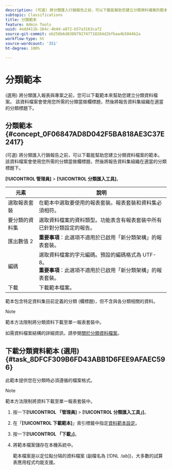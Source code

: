 ```yaml
---
description: (可選) 將分類匯入行銷報告之前，可以下載能幫助您建立分類資料檔案的範本。該資料檔案會使用您所需的分類當做欄標題，然後將報告資料集組織在適當的分類標題下。
subtopic: Classifications
title: 分類範本
feature: Admin Tools
uuid: 4edd411b-164c-4b4d-a872-b57a3163ca72
source-git-commit: eb256b6d8308792747710284d2bfbaa4b5044b2a
workflow-type: ht
source-wordcount: '351'
ht-degree: 100%

---
```



# 分類範本

(選用) 將分類匯入報表與專案之前，您可以下載範本來幫助您建立分類資料檔案。 該資料檔案會使用您所需的分類當做欄標題，然後將報告資料集組織在適當的分類標題下。

## 分類範本 {#concept_0F06847AD8D042F5BA818AE3C37E2417}

(可選) 將分類匯入行銷報告之前，可以下載能幫助您建立分類資料檔案的範本。該資料檔案會使用您所需的分類當做欄標題，然後將報告資料集組織在適當的分類標題下。

**[!UICONTROL 管理員]** > **[!UICONTROL 分類匯入工具]**。

| 元素 | 說明 |
| --- | ---|
| 選取報表套裝 | 在範本中選取要使用的報表套裝。報表套裝和資料集必須相符。 |
| 要分類的資料集 | 選取資料檔案的資料類型。功能表含有報表套裝中所有已針對分類設定的報告。 |
| 匯出數值 2 | **重要事項**：此選項不適用於已啟用「新分類架構」的報表套裝。 |
| 編碼 | 選取資料檔案的字元編碼。預設的編碼格式為 UTF-8。<br>**重要事項**：此選項不適用於已啟用「新分類架構」的報表套裝。 |
| 下載 | 下載範本檔案。 |

範本包含特定資料集目前定義的分類 (欄標題)，但不含與各分類相關的資料。

>[!NOTE]
>
>範本方法限制將分類資料下載至單一報表套裝中。

如需資料檔案結構的詳細資訊，請參閱[關於分類資料檔案](/help/components/classifications/importer/c-saint-data-files.md)。

## 下載分類資料範本 (選用) {#task_8DFCF309B6FD43ABB1D6FEE9AFAEC596}

此範本提供您在分類時必須遵循的檔案格式。

>[!NOTE]
>
>範本方法限制將資料下載至單一報表套裝中。

1. 按一下&#x200B;**[!UICONTROL 「管理員]** > **[!UICONTROL 分類匯入工具」]**。
1. 在「**[!UICONTROL 下載範本]**」索引標籤中指定[資料範本設定](/help/components/classifications/importer/c-download-saint-data.md)。
1. 按一下&#x200B;**[!UICONTROL 「下載」]**。
1. 將範本檔案儲存在本機系統中。

   範本檔案是以定位點分隔的資料檔案 (副檔名為 [!DNL .tab])，大多數的試算表應用程式均能支援。

